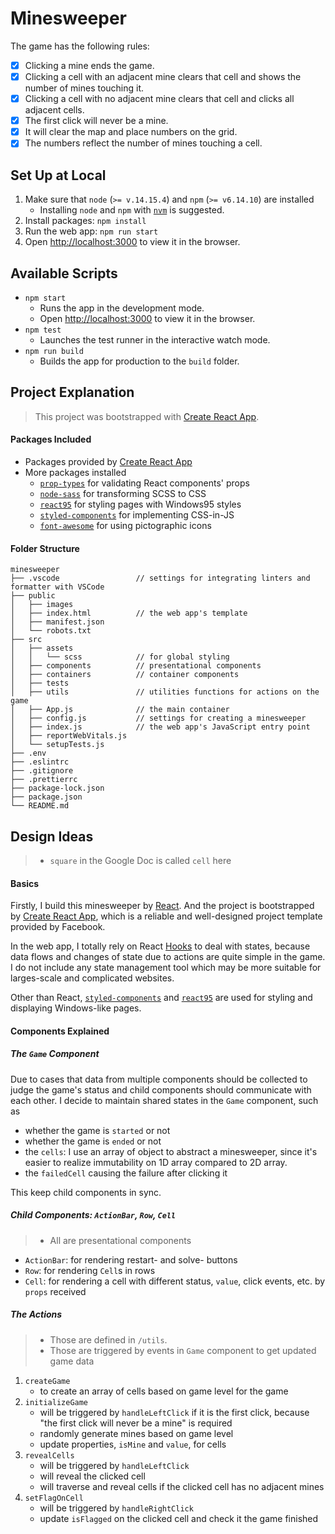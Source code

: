 # Minesweeper

The game has the following rules:

- [x] Clicking a mine ends the game.
- [x] Clicking a cell with an adjacent mine clears that cell and shows the number of mines touching it.
- [x] Clicking a cell with no adjacent mine clears that cell and clicks all adjacent cells.
- [x] The first click will never be a mine.
- [x] It will clear the map and place numbers on the grid.
- [x] The numbers reflect the number of mines touching a cell.

## Set Up at Local

1. Make sure that `node` (`>= v.14.15.4`) and `npm` (`>= v6.14.10`) are installed
   - Installing `node` and `npm` with [`nvm`](https://github.com/nvm-sh/nvm) is suggested.
2. Install packages: `npm install`
3. Run the web app: `npm run start`
4. Open [http://localhost:3000](http://localhost:3000) to view it in the browser.

## Available Scripts

- `npm start`
  - Runs the app in the development mode.
  - Open [http://localhost:3000](http://localhost:3000) to view it in the browser.
- `npm test`
  - Launches the test runner in the interactive watch mode.
- `npm run build`
  - Builds the app for production to the `build` folder.

## Project Explanation

> This project was bootstrapped with [Create React App](https://github.com/facebook/create-react-app).

#### Packages Included

- Packages provided by [Create React App](https://github.com/facebook/create-react-app#whats-included)
- More packages installed
  - [`prop-types`](https://www.npmjs.com/package/prop-types) for validating React components' props
  - [`node-sass`](https://www.npmjs.com/package/node-sass) for transforming SCSS to CSS
  - [`react95`](https://www.npmjs.com/package/react95) for styling pages with Windows95 styles
  - [`styled-components`](https://www.npmjs.com/package/styled-components) for implementing CSS-in-JS
  - [`font-awesome`](https://www.npmjs.com/package/font-awesome) for using pictographic icons

#### Folder Structure

```
minesweeper
├── .vscode                 // settings for integrating linters and formatter with VSCode
├── public
│   ├── images
│   ├── index.html          // the web app's template
│   ├── manifest.json
│   └── robots.txt
├── src
│   ├── assets
│   │   └── scss            // for global styling
│   ├── components          // presentational components
│   ├── containers          // container components
│   ├── tests
│   ├── utils               // utilities functions for actions on the game
│   ├── App.js              // the main container
│   ├── config.js           // settings for creating a minesweeper
│   ├── index.js            // the web app's JavaScript entry point
│   ├── reportWebVitals.js
│   └── setupTests.js
├── .env
├── .eslintrc
├── .gitignore
├── .prettierrc
├── package-lock.json
├── package.json
└── README.md
```

## Design Ideas

> - `square` in the Google Doc is called `cell` here

#### Basics

Firstly, I build this minesweeper by [React](https://reactjs.org/). And the project is bootstrapped by [Create React App](https://github.com/facebook/create-react-app), which is a reliable and well-designed project template provided by Facebook.

In the web app, I totally rely on React [Hooks](https://reactjs.org/docs/hooks-reference.html) to deal with states, because data flows and changes of state due to actions are quite simple in the game. I do not include any state management tool which may be more suitable for larges-scale and complicated websites.

Other than React, [`styled-components`](https://www.npmjs.com/package/styled-components) and [`react95`](https://www.npmjs.com/package/react95) are used for styling and displaying Windows-like pages.

#### Components Explained

##### The `Game` Component

Due to cases that data from multiple components should be collected to judge the game's status and child components should communicate with each other. I decide to maintain shared states in the `Game` component, such as

- whether the game is `started` or not
- whether the game is `ended` or not
- the `cells`: I use an array of object to abstract a minesweeper, since it's easier to realize immutability on 1D array compared to 2D array.
- the `failedCell` causing the failure after clicking it

This keep child components in sync.

##### Child Components: `ActionBar`, `Row`, `Cell`

> - All are presentational components

- `ActionBar`: for rendering restart- and solve- buttons
- `Row`: for rendering `Cell`s in rows
- `Cell`: for rendering a cell with different status, `value`, click events, etc. by `props` received

##### The Actions

> - Those are defined in `/utils`.
> - Those are triggered by events in `Game` component to get updated game data

1. `createGame`
   - to create an array of cells based on game level for the game
2. `initializeGame`
   - will be triggered by `handleLeftClick` if it is the first click, because "the first click will never be a mine" is required
   - randomly generate mines based on game level
   - update properties, `isMine` and `value`, for cells
3. `revealCells`
   - will be triggered by `handleLeftClick`
   - will reveal the clicked cell
   - will traverse and reveal cells if the clicked cell has no adjacent mines
4. `setFlagOnCell`
   - will be triggered by `handleRightClick`
   - update `isFlagged` on the clicked cell and check it the game finished
